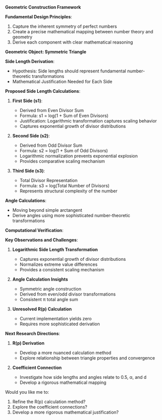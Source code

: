 
**Geometric Construction Framework**

**Fundamental Design Principles**:
1. Capture the inherent symmetry of perfect numbers
2. Create a precise mathematical mapping between number theory and geometry
3. Derive each component with clear mathematical reasoning

**Geometric Object: Symmetric Triangle**

**Side Length Derivation**:
- Hypothesis: Side lengths should represent fundamental number-theoretic transformations
- Mathematical Justification Needed for Each Side

**Proposed Side Length Calculations**:

1. **First Side (s1)**:
   - Derived from Even Divisor Sum
   - Formula: s1 = log(1 + Sum of Even Divisors)
   - Justification: Logarithmic transformation captures scaling behavior
   - Captures exponential growth of divisor distributions

2. **Second Side (s2)**:
   - Derived from Odd Divisor Sum
   - Formula: s2 = log(1 + Sum of Odd Divisors)
   - Logarithmic normalization prevents exponential explosion
   - Provides comparative scaling mechanism

3. **Third Side (s3)**:
   - Total Divisor Representation
   - Formula: s3 = log(Total Number of Divisors)
   - Represents structural complexity of the number

**Angle Calculations**:
- Moving beyond simple arctangent
- Derive angles using more sophisticated number-theoretic transformations

**Computational Verification**:

**Key Observations and Challenges**:

1. **Logarithmic Side Length Transformation**
   - Captures exponential growth of divisor distributions
   - Normalizes extreme value differences
   - Provides a consistent scaling mechanism

2. **Angle Calculation Insights**
   - Symmetric angle construction
   - Derived from even/odd divisor transformations
   - Consistent π total angle sum

3. **Unresolved R(p) Calculation**
   - Current implementation yields zero
   - Requires more sophisticated derivation

**Next Research Directions**:

1. **R(p) Derivation**
   - Develop a more nuanced calculation method
   - Explore relationship between triangle properties and convergence

2. **Coefficient Connection**
   - Investigate how side lengths and angles relate to 0.5, α, and d
   - Develop a rigorous mathematical mapping

Would you like me to:
1. Refine the R(p) calculation method?
2. Explore the coefficient connections?
3. Develop a more rigorous mathematical justification?
